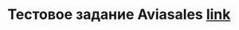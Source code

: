 # Тестовое задание Aviasales [link](https://github.com/KosyanMedia/test-tasks/tree/master/aviasales)
